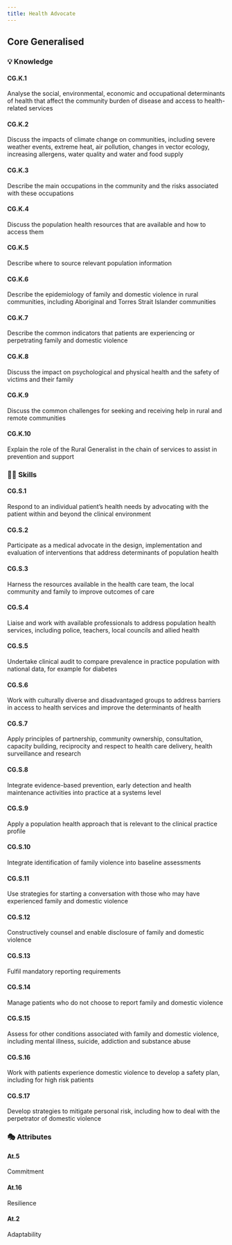 ```yaml
---
title: Health Advocate
---
```


## Core Generalised

### 💡 Knowledge


#### CG.K.1

Analyse the social, environmental, economic and occupational determinants of health that affect the community burden of disease and access to health-related services

#### CG.K.2

Discuss the impacts of climate change on communities, including severe weather events, extreme heat, air pollution, changes in vector ecology, increasing allergens, water quality and water and food supply 

#### CG.K.3

Describe the main occupations in the community and the risks associated with these occupations

#### CG.K.4

Discuss the population health resources that are available and how to access them

#### CG.K.5

Describe where to source relevant population information

#### CG.K.6

Describe the epidemiology of family and domestic violence in rural communities, including Aboriginal and Torres Strait Islander communities

#### CG.K.7

Describe the common indicators that patients are experiencing or perpetrating family and domestic violence

#### CG.K.8

Discuss the impact on psychological and physical health and the safety of victims and their family

#### CG.K.9

Discuss the common challenges for seeking and receiving help in rural and remote communities

#### CG.K.10

Explain the role of the Rural Generalist in the chain of services to assist in prevention and support

### 🤹‍♀️ Skills 

#### CG.S.1

Respond to an individual patient’s health needs by advocating with the patient within and beyond the clinical environment

#### CG.S.2

Participate as a medical advocate in the design, implementation and evaluation of interventions that address determinants of population health 

#### CG.S.3

Harness the resources available in the health care team, the local community and family to improve outcomes of care

#### CG.S.4

Liaise and work with available professionals to address population health services, including police, teachers, local councils and allied health

#### CG.S.5

Undertake clinical audit to compare prevalence in practice population with national data, for example for diabetes

#### CG.S.6

Work with culturally diverse and disadvantaged groups to address barriers in access to health services and improve the determinants of health 

#### CG.S.7

Apply principles of partnership, community ownership, consultation, capacity building, reciprocity and respect to health care delivery, health surveillance and research

#### CG.S.8

Integrate evidence-based prevention, early detection and health maintenance activities into practice at a systems level

#### CG.S.9

Apply a population health approach that is relevant to the clinical practice profile

#### CG.S.10

Integrate identification of family violence into baseline assessments

#### CG.S.11

Use strategies for starting a conversation with those who may have experienced family and domestic violence

#### CG.S.12

Constructively counsel and enable disclosure of family and domestic violence

#### CG.S.13

Fulfil mandatory reporting requirements

#### CG.S.14

Manage patients who do not choose to report family and domestic violence

#### CG.S.15

Assess for other conditions associated with family and domestic violence, including mental illness, suicide, addiction and substance abuse

#### CG.S.16

Work with patients experience domestic violence to develop a safety plan, including for high risk patients

#### CG.S.17

Develop strategies to mitigate personal risk, including how to deal with the perpetrator of domestic violence

### 🎭 Attributes

#### At.5

Commitment

#### At.16

Resilience

#### At.2

Adaptability
